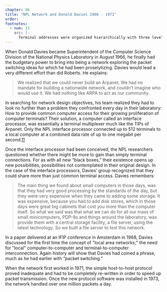 ```yaml
---
chapter: 06
title: "NPL Network and Donald Davies 1966 - 1971"
order:
footnotes:
  - num: 11
    src: |-
      Terminal addresses were organized hierarchically with three levels of branching and eight nodes at each branch; hence the address limitation of 512 devices.    
---
```


When Donald Davies became Superintendent of the Computer Science Division of the National Physics Laboratory in August 1966, he finally had the budgetary power to bring into being a network exploring the packet switching ideas for which he had been proselytizing. Davies would lead a very different effort than did Roberts. He explains:

>We realized that we could never build an Arpanet. We had no mandate for building a nationwide network, and couldn't imagine who would use it. We had nothing like ARPA to act as our community.

In searching for network design objectives, his team realized they had to look no further than a problem they confronted every day in their laboratory: How to provide common computer access for their growing proliferation of computer terminals? Their solution, a computer called an interface processor, was essentially a terminal multiplexer much like the TIPs of Arpanet. Only the NPL interface processor connected up to 512 terminals to a local computer at a combined data rate of up to one megabit per second.<a name="fnloc11" href="#fn11">11</a>

Once the interface processor had been conceived, the NPL researchers questioned whether there might be more to gain than simply terminal connections. For as with all new “black boxes,” their existence opens up new possibilities, possibilities not contemplated in their original design. In the case of the interface processors, Davies’ group recognized that they could share more than just common terminal access. Davies remembers:

>The main thing we found about small computers in those days, was that they had very good processing by the standards of the day, but they were very expensive when they came to adding some storage. It was expensive, because you had to add disk stores, which in those days were great big cabinets that cost you more than the computer itself. So what we said was that what we can do for all our mass of small minicomputers, PDP-8s and things around the laboratory, was provide them with a central storage facility, a file server, using the latest technology. So we built a file server to test this network.

In a paper delivered at an IFIP conference in Amsterdam in 1968, Davies discussed for the first time the concept of "local area networks;" the need for "local" computer-to-computer and terminal-to-computer interconnection. Again history will show that Davies had coined a phrase, much as he had earlier with “packet switching.”

When the network first worked in 1971, the simple host-to-host protocol proved inadequate and had to be completely re-written in order to speed up packet transmission. Once the new protocol software was installed in 1973, the network handled over one million packets a day.
